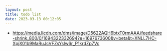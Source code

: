 ```yaml
---
layout: post
title: todo list
date: 2023-03-13 00:12:05
---
```


- https://media.licdn.com/dms/image/D5622AQH6btxT0rmAAA/feedshare-shrink_800/0/1694322332694?e=1697673600&v=beta&t=XNLL7HC-XpjX01b9MaRuJcVFZsYslw6r_P1krdZp7Vc
